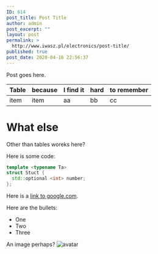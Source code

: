 ```yaml
---
ID: 614
post_title: Post Title
author: admin
post_excerpt: ""
layout: post
permalink: >
  http://www.iwasz.pl/electronics/post-title/
published: true
post_date: 2020-04-16 22:56:37
---
```

Post goes here.

| Table | because | I find it | hard | to remember |
| ----- | ------- | --------- | ---- | ----------- |
| item  | item    | aa        | bb   | cc          |

# What else
Other than tables woreks here?

Here is some code:
```cpp
template <typename Ta>
struct Stuct {
  std::optional <int> number;
};
```

Here is a [link to google.com](http://google.com).

Here are the bullets:
* One
* Two
* Three

An image perhaps? 
![avatar](http://iwasz.pl/files/avatar.jpg)

